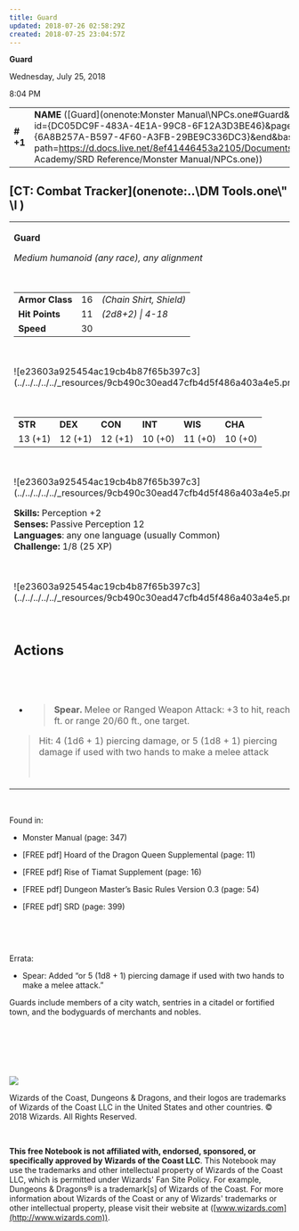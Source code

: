 ```yaml
---
title: Guard
updated: 2018-07-26 02:58:29Z
created: 2018-07-25 23:04:57Z
---
```


**Guard**

Wednesday, July 25, 2018

8:04 PM

|           |                                                                                                                                                                                                                                                                                      |        |        |        |     |       |       |
|-----------|--------------------------------------------------------------------------------------------------------------------------------------------------------------------------------------------------------------------------------------------------------------------------------------|--------|--------|--------|-----|-------|-------|
| **\# +1** | **NAME** ([Guard](onenote:Monster Manual\\NPCs.one#Guard&section-id={DC05DC9F-483A-4E1A-99C8-6F12A3D3BE46}&page-id={6A8B257A-B597-4F60-A3FB-29BE9C336DC3}&end&base-path=https://d.docs.live.net/8ef41446453a2105/Documents/Adventure Academy/SRD Reference/Monster Manual/NPCs.one)) | **16** | **11** | **11** | \-  | Notes | 25 XP |

## [CT: Combat Tracker](onenote:..\\DM Tools.one\\" \l )

<table><tbody><tr class="odd"><td><p><strong>Guard</strong></p><p><em>Medium humanoid (any race), any alignment</em></p><p> </p><table><tbody><tr class="odd"><td><strong>Armor Class</strong></td><td>16</td><td><em>(Chain Shirt, Shield)</em></td></tr><tr class="even"><td><strong>Hit Points</strong></td><td>11</td><td><em>(2d8+2) | 4-18</em></td></tr><tr class="odd"><td><strong>Speed</strong></td><td>30</td><td> </td></tr></tbody></table><p> </p><p>![e23603a925454ac19cb4b87f65b397c3](../../../../../_resources/9cb490c30ead47cfb4d5f486a403a4e5.png)</p><p> </p><table><tbody><tr class="odd"><td><strong>STR</strong></td><td><strong>DEX</strong></td><td><strong>CON</strong></td><td><strong>INT</strong></td><td><strong>WIS</strong></td><td><strong>CHA</strong></td></tr><tr class="even"><td>13 (+1)</td><td>12 (+1)</td><td>12 (+1)</td><td>10 (+0)</td><td>11 (+0)</td><td>10 (+0)</td></tr></tbody></table><p> </p><p>![e23603a925454ac19cb4b87f65b397c3](../../../../../_resources/9cb490c30ead47cfb4d5f486a403a4e5.png)</p><p><strong>Skills:</strong> Perception +2<br />
<strong>Senses:</strong> Passive Perception 12<br />
<strong>Languages</strong>: any one language (usually Common)<br />
<strong>Challenge:</strong> 1/8 (25 XP)</p><p> </p><p>![e23603a925454ac19cb4b87f65b397c3](../../../../../_resources/9cb490c30ead47cfb4d5f486a403a4e5.png)</p><p> </p><h2 id="actions"><strong>Actions</strong></h2><h2 id="section"> </h2><ul><li><blockquote><p><strong>Spear.</strong> Melee or Ranged Weapon Attack: +3 to hit, reach 5 ft. or range 20/60 ft., one target.</p></blockquote></li></ul><blockquote><p>Hit: 4 (1d6 + 1) piercing damage, or 5 (1d8 + 1) piercing damage if used with two hands to make a melee attack</p><p> </p></blockquote></td></tr></tbody></table>

 

Found in:

-   Monster Manual (page: 347)

-   \[FREE pdf\] Hoard of the Dragon Queen Supplemental (page: 11)

-   \[FREE pdf\] Rise of Tiamat Supplement (page: 16)

-   \[FREE pdf\] Dungeon Master’s Basic Rules Version 0.3 (page: 54)

-   \[FREE pdf\] SRD (page: 399)

 

 

Errata:

-   Spear: Added “or 5 (1d8 + 1) piercing damage if used with two hands to make a melee attack.”

Guards include members of a city watch, sentries in a citadel or fortified town, and the bodyguards of merchants and nobles.

 

 

 

![](tmp\media\image2.png)

Wizards of the Coast, Dungeons & Dragons, and their logos are trademarks of Wizards of the Coast LLC in the United States and other countries. © 2018 Wizards. All Rights Reserved.

 

**This free Notebook is not affiliated with, endorsed, sponsored, or specifically approved by Wizards of the Coast LLC**. This Notebook may use the trademarks and other intellectual property of Wizards of the Coast LLC, which is permitted under Wizards' Fan Site Policy. For example, Dungeons & Dragons® is a trademark\[s\] of Wizards of the Coast. For more information about Wizards of the Coast or any of Wizards' trademarks or other intellectual property, please visit their website at ([www.wizards.com](http://www.wizards.com)).
